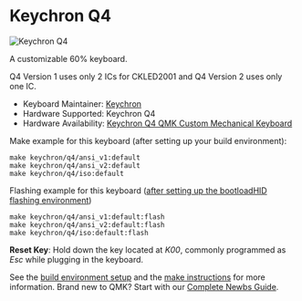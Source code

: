 # Keychron Q4

![Keychron Q4](https://i.imgur.com/daIVjVG.jpg[/img])

A customizable 60% keyboard.

Q4 Version 1 uses only 2 ICs for CKLED2001 and Q4 Version 2 uses only one IC.

* Keyboard Maintainer: [Keychron](https://github.com/keychron)
* Hardware Supported: Keychron Q4
* Hardware Availability: [Keychron Q4 QMK Custom Mechanical Keyboard](https://www.keychron.com/products/keychron-q4-qmk-via-custom-mechanical-keyboard)

Make example for this keyboard (after setting up your build environment):

    make keychron/q4/ansi_v1:default
    make keychron/q4/ansi_v2:default
    make keychron/q4/iso:default

Flashing example for this keyboard ([after setting up the bootloadHID flashing environment](https://docs.qmk.fm/#/flashing_bootloadhid))

    make keychron/q4/ansi_v1:default:flash
    make keychron/q4/ansi_v2:default:flash
    make keychron/q4/iso:default:flash

**Reset Key**: Hold down the key located at *K00*, commonly programmed as *Esc* while plugging in the keyboard.

See the [build environment setup](https://docs.qmk.fm/#/getting_started_build_tools) and the [make instructions](https://docs.qmk.fm/#/getting_started_make_guide) for more information. Brand new to QMK? Start with our [Complete Newbs Guide](https://docs.qmk.fm/#/newbs).
